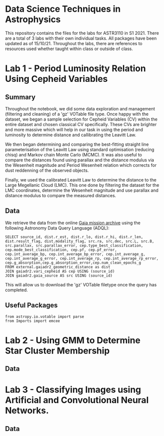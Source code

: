 # Data Science Techniques in Astrophysics

This repository contains the files for the labs for ASTR3110 in S1 2021. There are a total of 3 labs with their own individual tasks. All packages have been updated as of 15/10/21. Throughout the labs, there are references to resources used whether taught within class or outside of class.

# Lab 1 - Period Luminosity Relation Using Cepheid Variables
## Summary 
Throughout the notebook, we did some data exploration and management (filtering and cleaning) of a 'gz' VOTable file type. Once happy with the dataset, we began a sample selection for Cepheid Variables (CV) within the entire dataset and chosen classical CV specifically. These CVs are brighter and more massive which will help in our task in using the period and luminosity to determine distance and callibrating the Leavitt Law. 

We then began determining and comparing the best-fitting straight line parameterisation of the Leavitt Law using standard optimisation (reducing chisq) and Markov chain Monte Carlo (MCMC). It was also useful to compare the distances found using parallax and the distance modulus via the Wesenheit magnitude and Period Wesenheit relation which corrects for dust reddenning of the observed objects. 

Finally, we used the calibrated Leavitt Law to determine the distance to the Large Megellanic Cloud (LMC). This one done by filtering the dataset for the LMC coordinates, determine the Wesenheit magnitude and use parallax and distance modulus to compare the measured distances.

## Data
We retrieve the data from the online [Gaia mission archive](http://gea.esac.esa.int/archive/) using the following Astronomy Data Query Language (ADQL):
```
SELECT source_id, dist.r_est, dist.r_lo, dist.r_hi, dist.r_len, dist.result_flag, dist.modality_flag, src.ra, src.dec, src.L, src.B, src.parallax, src.parallax_error, cep.type_best_classification, cep.mode_best_classification, cep.pf, cep.pf_error, cep.int_average_bp, cep.int_average_bp_error, cep.int_average_g, cep.int_average_g_error, cep.int_average_rp, cep.int_average_rp_error, cep.g_absorption,cep.g_absorption_error,cep.num_clean_epochs_g
FROM external.gaiadr2_geometric_distance as dist 
JOIN gaiadr2.vari_cepheid AS cep USING (source_id) 
JOIN gaiadr2.gaia_source AS src USING (source_id)
```

This will allow us to download the 'gz' VOTable filetype once the query has completed. 

## Useful Packages
```pyrex
from astropy.io.votable import parse
from Imports import emcee

```

# Lab 2 - Using GMM to Determine Star Cluster Membership
## Data

# Lab 3 - Classifying Images using Artificial and Convolutional Neural Networks.
## Data 

